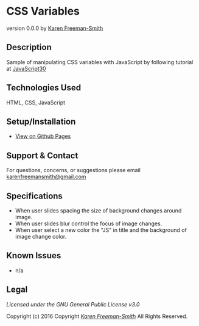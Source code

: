 # CSS Variables
version 0.0.0
by [Karen Freeman-Smith](https://karenfreemansmith.github.io)

## Description
Sample of manipulating CSS variables with JavaScript by following tutorial at [JavaScript30](https://github.com/wesbos/JavaScript30)

## Technologies Used
HTML, CSS, JavaScript

## Setup/Installation
* [View on Github Pages](https://karenfreemansmith/github.i0/JS30-Day03-CSSVariables)

## Support & Contact
For questions, concerns, or suggestions please email karenfreemansmith@gmail.com

## Specifications
* When user slides spacing the size of background changes around image.
* When user slides blur control the focus of image changes.
* When user select a new color the "JS" in title and the background of image change color.

## Known Issues
* n/a

## Legal
*Licensed under the GNU General Public License v3.0*

Copyright (c) 2016 Copyright _[Karen Freeman-Smith](https://karenfreemansmith.github.io)_ All Rights Reserved.
